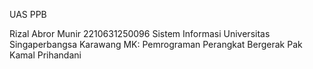 UAS PPB

Rizal Abror Munir
2210631250096
Sistem Informasi 
Universitas Singaperbangsa Karawang
MK: Pemrograman Perangkat Bergerak Pak Kamal Prihandani
